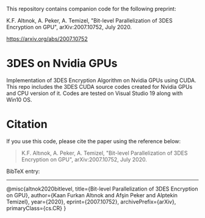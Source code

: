 This repository contains companion code for the following preprint:

K.F. Altınok, A. Peker, A. Temizel, "Bit-level Parallelization of 3DES
Encryption on GPU", arXiv:2007.10752, July 2020.

https://arxiv.org/abs/2007.10752

# 3DES on Nvidia GPUs
Implementation of 3DES Encryption Algorithm on Nvidia GPUs using CUDA.
This repo includes the 3DES CUDA source codes created for Nvidia GPUs and CPU version of it.
Codes are tested on Visual Studio 19 along with Win10 OS. 

# Citation
If you use this code, please cite the paper using the reference below:

>K.F. Altınok, A. Peker, A. Temizel, "Bit-level Parallelization of 3DES
>Encryption on GPU", arXiv:2007.10752, July 2020.

BibTeX entry:

***

@misc{altnok2020bitlevel,
    title={Bit-level Parallelization of 3DES Encryption on GPU},
    author={Kaan Furkan Altınok and Afşin Peker and Alptekin Temizel},
    year={2020},
    eprint={2007.10752},
    archivePrefix={arXiv},
    primaryClass={cs.CR}
}
